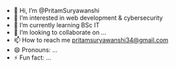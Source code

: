 - 👋 Hi, I’m @PritamSuryawanshi
- 👀 I’m interested in web development & cybersecurity 
- 🌱 I’m currently learning BSc IT
- 💞️ I’m looking to collaborate on ...
- 📫 How to reach me pritamsuryawanshi34@gmail.com 
- 😄 Pronouns: ...
- ⚡ Fun fact: ...

<!---
PritamSuryawanshii/PritamSuryawanshii is a ✨ special ✨ repository because its `README.md` (this file) appears on your GitHub profile.
You can click the Preview link to take a look at your changes.
--->
